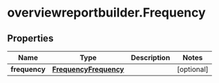 # overviewreportbuilder.Frequency

## Properties

Name | Type | Description | Notes
------------ | ------------- | ------------- | -------------
**frequency** | [**FrequencyFrequency**](FrequencyFrequency.md) |  | [optional] 


